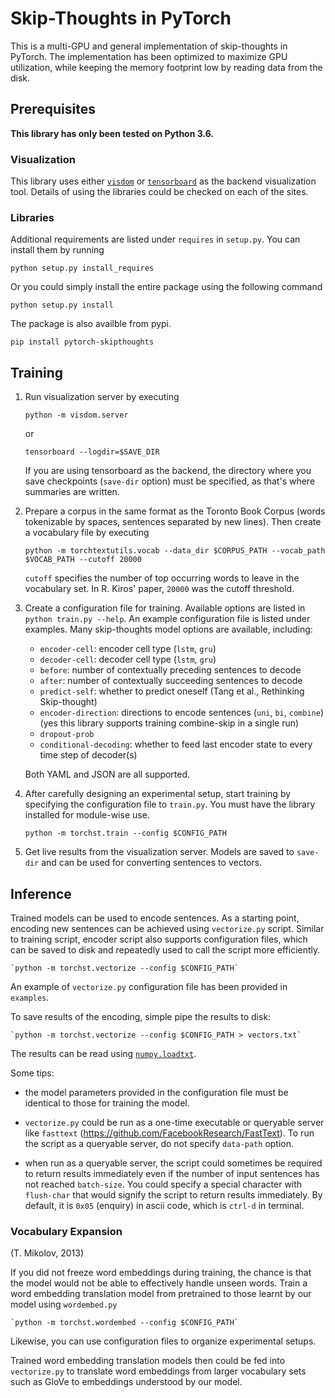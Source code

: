 # Skip-Thoughts in PyTorch

This is a multi-GPU and general implementation of skip-thoughts in PyTorch.
The implementation has been optimized to maximize GPU utilization, while keeping
the memory footprint low by reading data from the disk.

## Prerequisites

**This library has only been tested on Python 3.6.**

### Visualization ###

This library uses either [`visdom`](https://github.com/facebookresearch/visdom) or
[`tensorboard`](ttps://github.com/dmlc/tensorboard) as the backend visualization tool. 
Details of using the libraries could be checked on each of the sites.

### Libraries ####

Additional requirements are listed under `requires` in
`setup.py`. You can install them by running

    python setup.py install_requires

Or you could simply install the entire package using the following command

    python setup.py install
    
The package is also availble from pypi.

    pip install pytorch-skipthoughts
    
## Training ##

1. Run visualization server by executing

    `python -m visdom.server`
    
    or

    `tensorboard --logdir=$SAVE_DIR`
    
    If you are using tensorboard as the backend, the directory where you save checkpoints
    (`save-dir` option) must be specified, as that's where summaries are written.

2. Prepare a corpus in the same format as the Toronto Book Corpus (words tokenizable
   by spaces, sentences separated by new lines). Then create a vocabulary file by executing

    `python -m torchtextutils.vocab --data_dir $CORPUS_PATH --vocab_path $VOCAB_PATH --cutoff 20000`
    
    `cutoff` specifies the number of top occurring words to leave in the vocabulary set.
    In R. Kiros' paper, `20000` was the cutoff threshold.

3. Create a configuration file for training. Available options are listed in `python train.py --help`. An example configuration file is listed under examples. Many skip-thoughts model options are available, including:

    - `encoder-cell`: encoder cell type (`lstm`, `gru`)
    - `decoder-cell`: decoder cell type (`lstm`, `gru`)
    - `before`: number of contextually preceding sentences to decode
    - `after`: number of contextually succeeding sentences to decode
    - `predict-self`: whether to predict oneself (Tang et al., Rethinking Skip-thought)
    - `encoder-direction`: directions to encode sentences (`uni`, `bi`, `combine`) (yes this library supports training combine-skip in a single run)
    - `dropout-prob`
    - `conditional-decoding`: whether to feed last encoder state to every time step of decoder(s)

    Both YAML and JSON are all supported.

4. After carefully designing an experimental setup, start training by specifying the configuration file to `train.py`.
    You must have the library installed for module-wise use. 

    `python -m torchst.train --config $CONFIG_PATH`
    
5. Get live results from the visualization server. Models are saved to `save-dir` and 
    can be used for converting sentences to vectors.

## Inference ##

Trained models can be used to encode sentences. As a starting point, encoding new sentences can be achieved
using `vectorize.py` script. Similar to training script, encoder script also supports configuration files,
which can be saved to disk and repeatedly used to call the script more efficiently.

    `python -m torchst.vectorize --config $CONFIG_PATH`
    
An example of `vectorize.py` configuration file has been provided in `examples`.

To save results of the encoding, simple pipe the results to disk:
    
    `python -m torchst.vectorize --config $CONFIG_PATH > vectors.txt`
    
The results can be read using [`numpy.loadtxt`](https://docs.scipy.org/doc/numpy-1.13.0/reference/generated/numpy.loadtxt.html).

Some tips:

  - the model parameters provided in the configuration file must be identical to those for
training the model.

  - `vectorize.py` could be run as a one-time executable or queryable server like `fasttext` (https://github.com/FacebookResearch/FastText). To run the script as a queryable server, do not specify `data-path` option. 

  - when run as a queryable server, the script could sometimes be required to return results immediately even if
  the number of input sentences has not reached `batch-size`. You could specify a special character with `flush-char` that would signify the script to return results immediately. By default, it is `0x05` (enquiry) in ascii code, which is `ctrl-d` in terminal.
  
### Vocabulary Expansion ###

(T. Mikolov, 2013)

If you did not freeze word embeddings during training, the chance is that the model would not
be able to effectively handle unseen words. Train a word embedding translation model from
pretrained to those learnt by our model using `wordembed.py`

    `python -m torchst.wordembed --config $CONFIG_PATH`
    
Likewise, you can use configuration files to organize experimental setups.

Trained word embedding translation models then could be fed into `vectorize.py` to translate
word embeddings from larger vocabulary sets such as GloVe to embeddings understood by our model.
